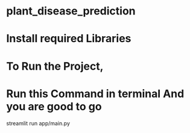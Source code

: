 # plant_disease_prediction
# Install required Libraries
# To Run the Project,
# Run this Command in terminal And you are good to go
  streamlit run app/main.py
